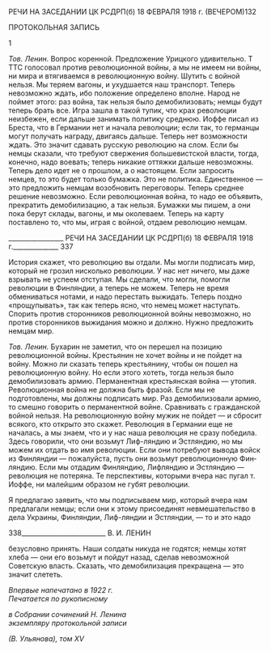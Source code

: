 РЕЧИ НА ЗАСЕДАНИИ ЦК РСДРП(б) 18 ФЕВРАЛЯ 1918 г. (ВЕЧЕРОМ)132

ПРОТОКОЛЬНАЯ ЗАПИСЬ

1

_Тов. Ленин._ Вопрос коренной. Предложение Урицкого удивительно. Τ TTC голосовал против революционной войны, а мы не имеем ни войны, ни мира и втягиваемся в рево­люционную войну. Шутить с войной нельзя. Мы теряем вагоны, и ухудшается наш транспорт. Теперь невозможно ждать, ибо положение определено вполне. Народ не поймет этого: раз война, так нельзя было демобилизовать; немцы будут теперь брать все. Игра зашла в такой тупик, что крах революции неизбежен, если дальше занимать политику среднюю. Иоффе писал из Бреста, что в Германии нет и начала революции; если так, то германцы могут получать награду, двигаясь дальше. Теперь нет возможно­сти ждать. Это значит сдавать русскую революцию на слом. Если бы немцы сказали, что требуют свержения большевистской власти, тогда, конечно, надо воевать; теперь никакие оттяжки дальше невозможны. Теперь дело идет не о прошлом, а о настоящем. Если запросить немцев, то это будет только бумажка. Это не политика. Единственное — это предложить немцам возобновить переговоры. Теперь среднее решение невоз­можно. Если революционная война, то надо ее объявить, прекратить демобилизацию, а так нельзя. Бумажки мы пишем, а они пока берут склады, вагоны, и мы околеваем. Те­перь на карту поставлено то, что мы, играя с войной, отдаем революцию немцам.

  

_________________ РЕЧИ НА ЗАСЕДАНИИ ЦК РСДРП(б) 18 ФЕВРАЛЯ 1918 г.______________ 337

История скажет, что революцию вы отдали. Мы могли подписать мир, который не грозил нисколько революции. У нас нет ничего, мы даже взрывать не успеем отступая. Мы сделали, что могли, помогли революции в Финляндии, а теперь не можем. Теперь не время обмениваться нотами, и надо перестать выжидать. Теперь поздно «прощупы­вать», так как теперь ясно, что немец может наступать. Спорить против сторонников революционной войны невозможно, но против сторонников выжидания можно и долж­но. Нужно предложить немцам мир.

_Тов. Ленин._ Бухарин не заметил, что он перешел на позицию революционной войны. Крестьянин не хочет войны и не пойдет на войну. Можно ли сказать теперь крестьяни­ну, чтобы он пошел на революционную войну. Но если этого хотеть, тогда нельзя было демобилизовать армию. Перманентная крестьянская война — утопия. Революционная война не должна быть фразой. Если мы не подготовлены, мы должны подписать мир. Раз демобилизовали армию, то смешно говорить о перманентной войне. Сравнивать с гражданской войной нельзя. На революционную войну мужик не пойдет — и сбросит всякого, кто открыто это скажет. Революция в Германии еще не началась, а мы знаем, что и у нас наша революция не сразу победила. Здесь говорили, что они возьмут Лиф-ляндию и Эстляндию, но мы можем их отдать во имя революции. Если они потребуют вывода войск из Финляндии — пожалуйста, пусть они возьмут революционную Фин­ляндию. Если мы отдадим Финляндию, Лифляндию и Эстляндию — революция не по­теряна. Те перспективы, которыми вчера нас пугал т. Иоффе, ни малейшим образом не губят революции.

Я предлагаю заявить, что мы подписываем мир, который вчера нам предлагали нем­цы; если они к этому присоединят невмешательство в дела Украины, Финляндии, Лиф-ляндии и Эстляндии, — то и это надо

  

338__________________________ В. И. ЛЕНИН

безусловно принять. Наши солдаты никуда не годятся; немцы хотят хлеба — они его возьмут и пойдут назад, сделав невозможной Советскую власть. Сказать, что демоби­лизация прекращена — это значит слететь.

_Впервые напечатано в 1922 г.                                                          Печатается по рукописному_

_в Собрании сочинений Н. Ленина_                                                     _экземпляру протокольной записи_

_(В. Ульянова), том_ _XV_